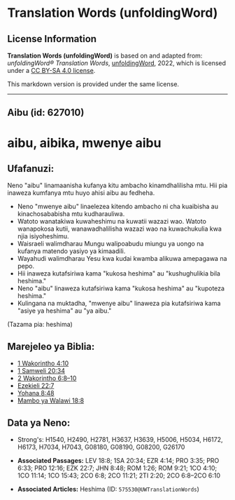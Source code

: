 # Translation Words (unfoldingWord)

## License Information

**Translation Words (unfoldingWord)** is based on and adapted from: _unfoldingWord® Translation Words_, [unfoldingWord](https://unfoldingword.org/utw), 2022, which is licensed under a [CC BY-SA 4.0 license](https://creativecommons.org/licenses/by-sa/4.0/legalcode.en).

This markdown version is provided under the same license.



--------------------------------

## Aibu (id: 627010)

aibu, aibika, mwenye aibu
=========================

Ufafanuzi:
----------

Neno "aibu" linamaanisha kufanya kitu ambacho kinamdhalilisha mtu. Hii pia inaweza kumfanya mtu huyo ahisi aibu au fedheha.

* Neno "mwenye aibu" linaelezea kitendo ambacho ni cha kuaibisha au kinachosababisha mtu kudharauliwa.
* Watoto wanatakiwa kuwaheshimu na kuwatii wazazi wao. Watoto wanapokosa kutii, wanawadhalilisha wazazi wao na kuwachukulia kwa njia isiyoheshimu.
* Waisraeli walimdharau Mungu walipoabudu miungu ya uongo na kufanya matendo yasiyo ya kimaadili.
* Wayahudi walimdharau Yesu kwa kudai kwamba alikuwa amepagawa na pepo.
* Hii inaweza kutafsiriwa kama "kukosa heshima" au "kushughulikia bila heshima."
* Neno "aibu" linaweza kutafsiriwa kama "kukosa heshima" au "kupoteza heshima."
* Kulingana na muktadha, "mwenye aibu" linaweza pia kutafsiriwa kama "asiye ya heshima" au "ya aibu."

(Tazama pia: heshima)

Marejeleo ya Biblia:
--------------------

* [1 Wakorintho 4:10](https://ref.ly/1Cor4:10)
* [1 Samweli 20:34](https://ref.ly/1Sam20:34)
* [2 Wakorintho 6:8–10](https://ref.ly/2Cor6:8-2Cor6:10)
* [Ezekieli 22:7](https://ref.ly/Ezek22:7)
* [Yohana 8:48](https://ref.ly/John8:48)
* [Mambo ya Walawi 18:8](https://ref.ly/Lev18:8)

Data ya Neno:
-------------

* Strong's: H1540, H2490, H2781, H3637, H3639, H5006, H5034, H6172, H6173, H7034, H7043, G08180, G08190, G08200, G26170

* **Associated Passages:** LEV 18:8; 1SA 20:34; EZR 4:14; PRO 3:35; PRO 6:33; PRO 12:16; EZK 22:7; JHN 8:48; ROM 1:26; ROM 9:21; 1CO 4:10; 1CO 11:14; 1CO 15:43; 2CO 6:8; 2CO 11:21; 2TI 2:20; 2CO 6:8–2CO 6:10
* **Associated Articles:** Heshima (ID: `575530@UWTranslationWords`)

